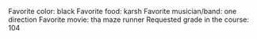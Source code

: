 Favorite color: black
Favorite food: karsh
Favorite musician/band: one direction
Favorite movie: tha maze runner
Requested grade in the course: 104
